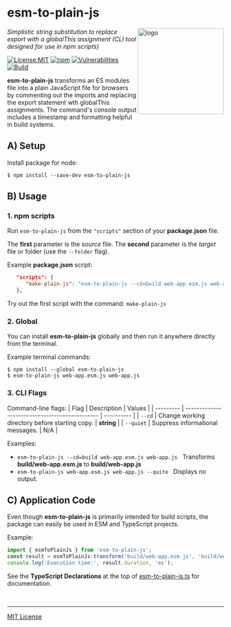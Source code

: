 # esm-to-plain-js
<img src=https://centerkey.com/graphics/center-key-logo.svg align=right width=200 alt=logo>

_Simplistic string substitution to replace export with a globalThis assignment (CLI tool designed for use in npm scripts)_

[![License:MIT](https://img.shields.io/badge/License-MIT-blue.svg)](https://github.com/center-key/esm-to-plain-js/blob/main/LICENSE.txt)
[![npm](https://img.shields.io/npm/v/esm-to-plain-js.svg)](https://www.npmjs.com/package/esm-to-plain-js)
[![Vulnerabilities](https://snyk.io/test/github/center-key/esm-to-plain-js/badge.svg)](https://snyk.io/test/github/center-key/esm-to-plain-js)
[![Build](https://github.com/center-key/esm-to-plain-js/workflows/build/badge.svg)](https://github.com/center-key/esm-to-plain-js/actions/workflows/run-spec-on-push.yaml)

**esm-to-plain-js** transforms an ES modules file into a plain JavaScript file for browsers by commenting out the imports and replacing the export statement wth globalThis assignments.
The command's console output includes a timestamp and formatting helpful in build systems.

## A) Setup
Install package for node:
```shell
$ npm install --save-dev esm-to-plain-js
```

## B) Usage
### 1. npm scripts
Run `esm-to-plain-js` from the `"scripts"` section of your **package.json** file.

The **first** parameter is the *source* file.
The **second** parameter is the *target* file or folder (use the `--folder` flag).

Example **package.json** script:
```json
   "scripts": {
      "make-plain-js": "esm-to-plain-js --cd=build web-app.esm.js web-app.js"
   },
```
Try out the first script with the command: `make-plain-js`

### 2. Global
You can install **esm-to-plain-js** globally and then run it anywhere directly from the terminal.

Example terminal commands:
```shell
$ npm install --global esm-to-plain-js
$ esm-to-plain-js web-app.esm.js web-app.js
```

### 3. CLI Flags
Command-line flags:
| Flag      | Description                                    | Values     |
| --------- | ---------------------------------------------- | ---------- |
| `--cd`    | Change working directory before starting copy. | **string** |
| `--quiet` | Suppress informational messages.               | N/A        |

Examples:
   - `esm-to-plain-js --cd=build web-app.esm.js web-app.js` &nbsp; Transforms **build/web-app.esm.js** to **build/web-app.js**
   - `esm-to-plain-js web-app.esm.js web-app.js --quite`    &nbsp; Displays no output.

## C) Application Code
Even though **esm-to-plain-js** is primarily intended for build scripts, the package can easily be used in ESM and TypeScript projects.

Example:
``` typescript
import { esmToPlainJs } from 'esm-to-plain-js';
const result = esmToPlainJs.transform('build/web-app.esm.js', 'build/web-app.js');
console.log('Execution time:', result.duration, 'ms');
```

See the **TypeScript Declarations** at the top of [esm-to-plain-js.ts](esm-to-plain-js.ts) for documentation.

<br>

---
[MIT License](LICENSE.txt)
